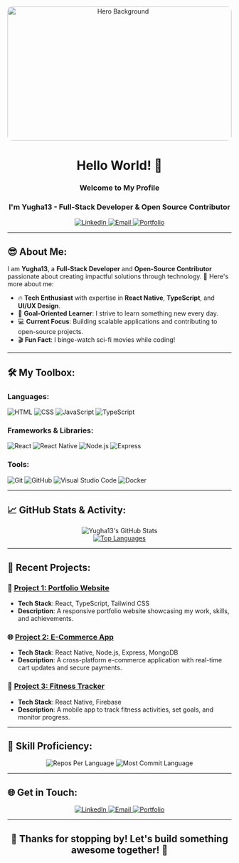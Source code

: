<div align="center">

  <!-- Hero Section -->
  <img src="https://images.pexels.com/photos/2740956/pexels-photo-2740956.jpeg?cs=srgb&dl=pexels-prateekkatyal-2740956.jpg&fm=jpg" alt="Hero Background" style="border-radius: 10px; width: 100%; max-height: 300px; object-fit: cover;">

  <br>

  <h1>Hello World! 🚀</h1>
  <h3>Welcome to My Profile</h3>
  <h3>I'm Yugha13 - Full-Stack Developer & Open Source Contributor</h3>

  <!-- Contact Badges -->
  <a href="https://www.linkedin.com/in/yugha13" target="_blank">
    <img src="https://img.shields.io/badge/LinkedIn-0A66C2?logo=linkedin&logoColor=white&style=for-the-badge" alt="LinkedIn">
  </a>
  <a href="mailto:syugha1305@example.com">
    <img src="https://img.shields.io/badge/Email-D14836?logo=gmail&logoColor=white&style=for-the-badge" alt="Email">
  </a>
  <a href="https://www.yugha.in/">
    <img src="https://img.shields.io/badge/Portfolio-FF5722?logo=google-chrome&logoColor=white&style=for-the-badge" alt="Portfolio">
  </a>
</div>

---

## 😎 About Me:

I am **Yugha13**, a **Full-Stack Developer** and **Open-Source Contributor** passionate about creating impactful solutions through technology. 🚀 Here's more about me:

- 🔥 **Tech Enthusiast** with expertise in **React Native**, **TypeScript**, and **UI/UX Design**.  
- 🌟 **Goal-Oriented Learner**: I strive to learn something new every day.  
- 💻 **Current Focus**: Building scalable applications and contributing to open-source projects.  
- 🎬 **Fun Fact**: I binge-watch sci-fi movies while coding!  

---

## 🛠️ My Toolbox:

### **Languages:**
![HTML](https://img.shields.io/badge/-HTML-E34F26?logo=html5&logoColor=white&style=flat-square)
![CSS](https://img.shields.io/badge/-CSS-1572B6?logo=css3&logoColor=white&style=flat-square)
![JavaScript](https://img.shields.io/badge/-JavaScript-F7DF1E?logo=javascript&logoColor=black&style=flat-square)
![TypeScript](https://img.shields.io/badge/-TypeScript-3178C6?logo=typescript&logoColor=white&style=flat-square)

### **Frameworks & Libraries:**
![React](https://img.shields.io/badge/-React-61DAFB?logo=react&logoColor=black&style=flat-square)
![React Native](https://img.shields.io/badge/-React%20Native-61DAFB?logo=react&logoColor=black&style=flat-square)
![Node.js](https://img.shields.io/badge/-Node.js-339933?logo=node.js&logoColor=white&style=flat-square)
![Express](https://img.shields.io/badge/-Express-000?logo=express&logoColor=white&style=flat-square)

### **Tools:**
![Git](https://img.shields.io/badge/-Git-F05032?logo=git&logoColor=white&style=flat-square)
![GitHub](https://img.shields.io/badge/-GitHub-181717?logo=github&logoColor=white&style=flat-square)
![Visual Studio Code](https://img.shields.io/badge/-VS%20Code-007ACC?logo=visual-studio-code&logoColor=white&style=flat-square)
![Docker](https://img.shields.io/badge/-Docker-2496ED?logo=docker&logoColor=white&style=flat-square)

---

## 📈 GitHub Stats & Activity:

<div align="center">
  
![Yugha13's GitHub Stats](https://github-readme-stats.vercel.app/api?username=Yugha13&show_icons=true&theme=radical&hide_border=true)  
[![Top Languages](https://github-readme-stats.vercel.app/api/top-langs/?username=Yugha13&layout=compact&theme=radical&hide_border=true)](https://github.com/anuraghazra/github-readme-stats)


</div>

---

## 🌟 Recent Projects:

### 🚀 [Project 1: Portfolio Website](https://github.com/Yugha13/portfolio)
- **Tech Stack**: React, TypeScript, Tailwind CSS  
- **Description**: A responsive portfolio website showcasing my work, skills, and achievements.

### 🌐 [Project 2: E-Commerce App](https://github.com/Yugha13/e-commerce-app)
- **Tech Stack**: React Native, Node.js, Express, MongoDB  
- **Description**: A cross-platform e-commerce application with real-time cart updates and secure payments.

### 📱 [Project 3: Fitness Tracker](https://github.com/Yugha13/fitness-tracker)
- **Tech Stack**: React Native, Firebase  
- **Description**: A mobile app to track fitness activities, set goals, and monitor progress.

---

## 📂 Skill Proficiency:

<div align="center">
  <img src="https://github-profile-summary-cards.vercel.app/api/cards/repos-per-language?username=Yugha13&theme=radical" alt="Repos Per Language">
  <img src="https://github-profile-summary-cards.vercel.app/api/cards/most-commit-language?username=Yugha13&theme=radical" alt="Most Commit Language">
</div>

---

## 🌐 Get in Touch:

<p align="center">
  <a href="https://www.linkedin.com/in/yugha13" target="_blank">
    <img src="https://img.shields.io/badge/LinkedIn-0A66C2?logo=linkedin&logoColor=white&style=for-the-badge" alt="LinkedIn">
  </a>
  <a href="mailto:syugha1305@example.com">
    <img src="https://img.shields.io/badge/Email-D14836?logo=gmail&logoColor=white&style=for-the-badge" alt="Email">
  </a>
  <a href="https://www.yugha.in/">
    <img src="https://img.shields.io/badge/Portfolio-FF5722?logo=google-chrome&logoColor=white&style=for-the-badge" alt="Portfolio">
  </a>
</p>

---

<h2 align="center">🎉 Thanks for stopping by! Let's build something awesome together! 🚀</h2>


